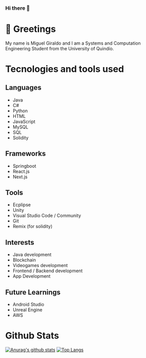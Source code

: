 ### Hi there 👋

# 🤝 Greetings
My name is Miguel Giraldo and I am a Systems and Computation Engineering Student from the University of Quindío.

# Tecnologies and tools used

## Languages
- Java
- C#
- Python
- HTML
- JavaScript
- MySQL
- SQL
- Solidity

## Frameworks
- Springboot
- React.js
- Next.js

## Tools
- Ecplipse
- Unity
- Visual Studio Code / Community
- Git
- Remix (for solidity)

## Interests
- Java development
- Blockchain
- Videogames development
- Frontend / Backend development
- App Development

## Future Learnings
- Android Studio
- Unreal Engine
- AWS

# Github Stats
[![Anurag's github stats](https://github-readme-stats.vercel.app/api?username=DONMDASH&count_private=true&include_all_commits=true)](https://github.com/anuraghazra/github-readme-stats)
[![Top Langs](https://github-readme-stats.vercel.app/api/top-langs/?username=DONMDASH&layout=compact)](https://github.com/anuraghazra/github-readme-stats)
<!--
**DONMDASH/DONMDASH** is a ✨ _special_ ✨ repository because its `README.md` (this file) appears on your GitHub profile.

Here are some ideas to get you started:

- 🔭 I’m currently working on ...
- 🌱 I’m currently learning ...
- 👯 I’m looking to collaborate on ...
- 🤔 I’m looking for help with ...
- 💬 Ask me about ...
- 📫 How to reach me: ...
- 😄 Pronouns: ...
- ⚡ Fun fact: ...
-->
